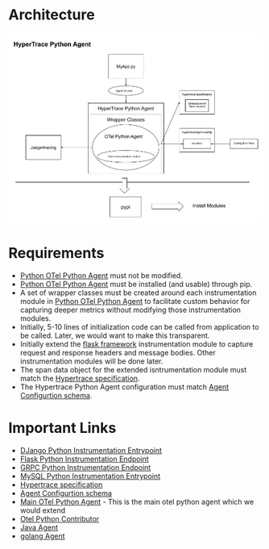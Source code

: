 # Architecture
![diagram](images/HyperTrace%20Agent%20Architecture.jpg)

# Requirements
* [Python OTel Python Agent](https://github.com/open-telemetry/opentelemetry-python) must not be modified.
* [Python OTel Python Agent](https://github.com/open-telemetry/opentelemetry-python) must be installed (and usable) through pip.
* A set of wrapper classes must be created around each instrumentation module in [Python OTel Python Agent](https://github.com/open-telemetry/opentelemetry-python) to facilitate custom behavior for capturing deeper metrics without modifying those instrumentation modules.
* Initially, 5-10 lines of initialization code can be called from application to be called. Later, we would want to make this transparent.
* Initially extend the [flask framework](https://flask.palletsprojects.com/en/1.1.x/) instrumentation module to capture request and response headers and message bodies. Other instrumentation modules will be done later.
* The span data object for the extended isntrumentation module must match the [Hypertrace specification](https://github.com/hypertrace/specification).
* The Hypertrace Python Agent configuration must match [Agent Configurtion schema](https://github.com/hypertrace/agent-config).

# Important Links
* [DJango Python Instrumentation Entrypoint](https://github.com/open-telemetry/opentelemetry-python-contrib/blob/main/instrumentation/opentelemetry-instrumentation-django/src/opentelemetry/instrumentation/django/__init__.py#L59)
* [Flask Python Instrumentation Endpoint](https://github.com/open-telemetry/opentelemetry-python-contrib/blob/main/instrumentation/opentelemetry-instrumentation-flask/src/opentelemetry/instrumentation/flask/__init__.py#L175)
* [GRPC Python Instrumentation Endpoint](https://github.com/open-telemetry/opentelemetry-python-contrib/blob/7159372e3b381119715c99a37603b3d2d6b9ea46/instrumentation/opentelemetry-instrumentation-grpc/src/opentelemetry/instrumentation/grpc/__init__.py)
* [MySQL Python Instrumentation Entrypoint](https://github.com/open-telemetry/opentelemetry-python-contrib/blob/main/instrumentation/opentelemetry-instrumentation-mysql/src/opentelemetry/instrumentation/mysql/__init__.py)
* [Hypertrace specification](https://github.com/hypertrace/specification)
* [Agent Configurtion schema](https://github.com/hypertrace/agent-config)
* [Main OTel Python Agent](https://github.com/open-telemetry/opentelemetry-python) - This is the main otel python agent which we would extend
* [Otel Python Contributor](https://github.com/open-telemetry/opentelemetry-python-contrib )
* [Java Agent](https://github.com/hypertrace/javaagent)
* [golang Agent](https://github.com/hypertrace/goagent)
